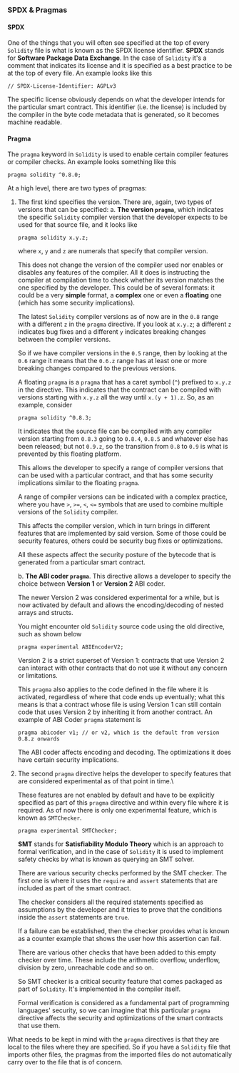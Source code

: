 ### SPDX & Pragmas

#### SPDX

One of the things that you will often see specified at the top of every `Solidity` file is what is known as the SPDX license identifier.
**SPDX** stands for **Software Package Data Exchange**. In the case of `Solidity` it's a comment that indicates its license and it is specified as a best practice to be at the top of every file. An example looks like this

```solidity
// SPDX-License-Identifier: AGPLv3
```

The specific license obviously depends on what the developer intends for the particular smart contract. This identifier (i.e. the license) is included by the compiler in the byte code metadata that is generated, so it becomes machine readable.

#### Pragma

The `pragma` keyword in `Solidity` is used to enable certain compiler features or compiler checks. An example looks something like this

```solidity
pragma solidity ^0.8.0;
```

At a high level, there are two types of pragmas:

1. The first kind specifies the version. There are, again, two types of versions that can be specified:
    a. **The version `pragma`**, which indicates the specific `Solidity` compiler version that the developer expects to be used for that source file, and it looks like
   
    ```solidity
    pragma solidity x.y.z;
    ```
   
    where `x`, `y` and `z` are numerals that specify that compiler version.
   
    This does not change the version of the compiler used nor enables or disables any features of the compiler. All it does is instructing the compiler at compilation time to check whether its version matches the one specified by the developer. This could be of several formats: it could be a very **simple** format, a **complex** one or even a **floating** one (which has some security implications).

    The latest `Solidity` compiler versions as of now are in the `0.8` range with a different `z` in the `pragma` directive. If you look at `x.y.z`; a different `z` indicates bug fixes and a different `y` indicates breaking changes between the compiler versions.

    So if we have compiler versions in the `0.5` range, then by looking at the `0.6` range it means that the `0.6.z` range has at least one or more breaking changes compared to the previous versions.

    A floating `pragma` is a `pragma` that has a caret symbol (`^`) prefixed to `x.y.z` in the directive. This indicates that the contract can be compiled with versions starting with `x.y.z` all the way until `x.(y + 1).z`. So, as an example, consider

    ```solidity
    pragma solidity ^0.8.3;
    ```

    It indicates that the source file can be compiled with any compiler version starting from `0.8.3` going to `0.8.4`, `0.8.5` and whatever else has been released; but not `0.9.z`, so the transition from `0.8` to `0.9` is what is prevented by this floating platform.
    
    This allows the developer to specify a range of compiler versions that can be used with a particular contract, and that has some security implications similar to the floating `pragma`.

    A range of compiler versions can be indicated with a complex practice, where you have `>`, `>=`, `<`, `<=` symbols that are used to combine multiple versions of the `Solidity` compiler.
    
    This affects the compiler version, which in turn brings in different features that are implemented by said version. Some of those could be security features, others could be security bug fixes or optimizations.
    
    All these aspects affect the security posture of the bytecode that is generated from a particular smart contract.
      
    b. **The ABI coder `pragma`**. This directive allows a developer to specify the choice between **Version 1** or **Version 2** ABI coder.

    The newer Version 2 was considered experimental for a while, but is now activated by default and allows the encoding/decoding of nested arrays and structs.   
    
    You might encounter old `Solidity` source code using the old directive, such as shown below

    ```solidity
    pragma experimental ABIEncoderV2;
    ```

    Version 2 is a strict superset of Version 1: contracts that use Version 2 can interact with other contracts that do not use it without any concern or limitations.
    
    This `pragma` also applies to the code defined in the file where it is activated, regardless of where that code ends up eventually; what this means is that a contract whose file is using Version 1 can still contain code that uses Version 2 by inheriting it from another contract. An example of ABI Coder `pragma` statement is

    ```solidity
    pragma abicoder v1; // or v2, which is the default from version 0.8.z onwards
    ```

    The ABI coder affects encoding and decoding.
    The optimizations it does have certain security implications.
   
2. The second `pragma` directive helps the developer to specify features that are considered experimental as of that point in time.\\

    These features are not enabled by default and have to be explicitly specified as part of this `pragma` directive and within every file where it is required. As of now there is only one experimental feature, which is known as `SMTChecker`.

    ```solidity
    pragma experimental SMTChecker;
    ```

    **SMT** stands for **Satisfiability Modulo Theory** which is an approach to formal verification, and in the case of `Solidity` it is used to implement safety checks by what is known as querying an SMT solver.

    There are various security checks performed by the SMT checker. The first one is where it uses the `require` and `assert` statements that are included as part of the smart contract.

    The checker considers all the required statements specified as assumptions by the developer and it tries to prove that the conditions inside the `assert` statements are `true`.
    
    If a failure can be established, then the checker provides what is known as a counter example that shows the user how this assertion can fail.
    
    There are various other checks that have been added to this empty checker over time. These include the arithmetic overflow, underflow, division by zero, unreachable code and so on.

    So SMT checker is a critical security feature that comes packaged as part of `Solidity`. It's implemented in the compiler itself.
   
    Formal verification is considered as a fundamental part of programming languages' security, so we can imagine that this particular `pragma` directive affects the security and optimizations of the smart contracts that use them.

What needs to be kept in mind with the `pragma` directives is that they are local to the files where they are specified. So if you have a `Solidity` file that imports other files, the pragmas from the imported files do not automatically carry over to the file that is of concern.